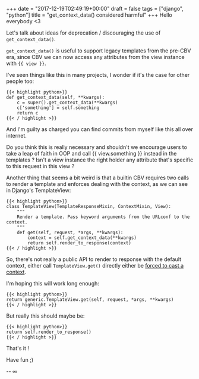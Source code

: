 +++
date = "2017-12-19T02:49:19+00:00"
draft = false
tags = ["django", "python"]
title = "get_context_data() considered harmful"
+++
Hello everybody <3

Let's talk about ideas for deprecation / discouraging the use of `get_context_data()`.

`get_context_data()` is useful to support legacy templates from the pre-CBV era, since CBV we can now access any attributes from the view instance with `{{ view }}`.

I've seen things like this in many projects, I wonder if it's the case for other people too:

```
{{< highlight python>}}
def get_context_data(self, **kwargs):
    c = super().get_context_data(**kwargs)
    c['something'] = self.something
    return c
{{< / highlight >}}
```

And I'm guilty as charged you can find commits from myself like this all over internet.

Do you think this is really necessary and shouldn't we encourage users to take a leap of faith in OOP and call {{ view.something }} instead in the templates ? Isn't a view instance the right holder any attribute that's specific to this request in this view ?

Another thing that seems a bit weird is that a builtin CBV requires two calls to render a template and enforces dealing with the context, as we can see in Django's TemplateView:

```
{{< highlight python>}}
class TemplateView(TemplateResponseMixin, ContextMixin, View):
    """
    Render a template. Pass keyword arguments from the URLconf to the context.
    """
    def get(self, request, *args, **kwargs):
        context = self.get_context_data(**kwargs)
        return self.render_to_response(context)
{{< / highlight >}}
```

So, there's not really a public API to render to response with the default context, either call `TemplateView.get()` directly either be [forced to cast a context](https://github.com/django/django/blob/master/django/views/generic/base.py#L115).

I'm hoping this will work long enough:

```
{{< highlight python>}}
return generic.TemplateView.get(self, request, *args, **kwargs)
{{< / highlight >}}
```

But really this should maybe be:

```
{{< highlight python>}}
return self.render_to_response()
{{< / highlight >}}
```

That's it !

Have fun ;)

-- 
∞
